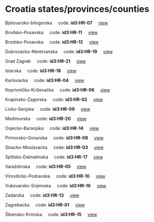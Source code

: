 # Croatia states/provinces/counties
Bjelovarsko-bilogorska&nbsp;&nbsp;&nbsp;&nbsp;&nbsp;code: **id3:HR-07**&nbsp;&nbsp;&nbsp;&nbsp;&nbsp;[view](../export/geojson/medium/id3/hr/07.geojson)&nbsp;&nbsp;&nbsp;&nbsp;&nbsp;


Brodsko-Posavska&nbsp;&nbsp;&nbsp;&nbsp;&nbsp;code: **id3:HR-11**&nbsp;&nbsp;&nbsp;&nbsp;&nbsp;[view](../export/geojson/medium/id3/hr/11.geojson)&nbsp;&nbsp;&nbsp;&nbsp;&nbsp;


Brodsko-Posavska&nbsp;&nbsp;&nbsp;&nbsp;&nbsp;code: **id3:HR-12**&nbsp;&nbsp;&nbsp;&nbsp;&nbsp;[view](../export/geojson/medium/id3/hr/12.geojson)&nbsp;&nbsp;&nbsp;&nbsp;&nbsp;


Dubrovacko-Neretvanska&nbsp;&nbsp;&nbsp;&nbsp;&nbsp;code: **id3:HR-19**&nbsp;&nbsp;&nbsp;&nbsp;&nbsp;[view](../export/geojson/medium/id3/hr/19.geojson)&nbsp;&nbsp;&nbsp;&nbsp;&nbsp;


Grad Zagreb&nbsp;&nbsp;&nbsp;&nbsp;&nbsp;code: **id3:HR-21**&nbsp;&nbsp;&nbsp;&nbsp;&nbsp;[view](../export/geojson/medium/id3/hr/21.geojson)&nbsp;&nbsp;&nbsp;&nbsp;&nbsp;


Istarska&nbsp;&nbsp;&nbsp;&nbsp;&nbsp;code: **id3:HR-18**&nbsp;&nbsp;&nbsp;&nbsp;&nbsp;[view](../export/geojson/medium/id3/hr/18.geojson)&nbsp;&nbsp;&nbsp;&nbsp;&nbsp;


Karlovacka&nbsp;&nbsp;&nbsp;&nbsp;&nbsp;code: **id3:HR-04**&nbsp;&nbsp;&nbsp;&nbsp;&nbsp;[view](../export/geojson/medium/id3/hr/04.geojson)&nbsp;&nbsp;&nbsp;&nbsp;&nbsp;


Koprivničko-Križevačka&nbsp;&nbsp;&nbsp;&nbsp;&nbsp;code: **id3:HR-06**&nbsp;&nbsp;&nbsp;&nbsp;&nbsp;[view](../export/geojson/medium/id3/hr/06.geojson)&nbsp;&nbsp;&nbsp;&nbsp;&nbsp;


Krapinsko-Zagorska&nbsp;&nbsp;&nbsp;&nbsp;&nbsp;code: **id3:HR-02**&nbsp;&nbsp;&nbsp;&nbsp;&nbsp;[view](../export/geojson/medium/id3/hr/02.geojson)&nbsp;&nbsp;&nbsp;&nbsp;&nbsp;


Licko-Senjska&nbsp;&nbsp;&nbsp;&nbsp;&nbsp;code: **id3:HR-09**&nbsp;&nbsp;&nbsp;&nbsp;&nbsp;[view](../export/geojson/medium/id3/hr/09.geojson)&nbsp;&nbsp;&nbsp;&nbsp;&nbsp;


Medimurska&nbsp;&nbsp;&nbsp;&nbsp;&nbsp;code: **id3:HR-20**&nbsp;&nbsp;&nbsp;&nbsp;&nbsp;[view](../export/geojson/medium/id3/hr/20.geojson)&nbsp;&nbsp;&nbsp;&nbsp;&nbsp;


Osjecko-Baranjska&nbsp;&nbsp;&nbsp;&nbsp;&nbsp;code: **id3:HR-14**&nbsp;&nbsp;&nbsp;&nbsp;&nbsp;[view](../export/geojson/medium/id3/hr/14.geojson)&nbsp;&nbsp;&nbsp;&nbsp;&nbsp;


Primorsko-Goranska&nbsp;&nbsp;&nbsp;&nbsp;&nbsp;code: **id3:HR-08**&nbsp;&nbsp;&nbsp;&nbsp;&nbsp;[view](../export/geojson/medium/id3/hr/08.geojson)&nbsp;&nbsp;&nbsp;&nbsp;&nbsp;


Sisacko-Moslavacka&nbsp;&nbsp;&nbsp;&nbsp;&nbsp;code: **id3:HR-03**&nbsp;&nbsp;&nbsp;&nbsp;&nbsp;[view](../export/geojson/medium/id3/hr/03.geojson)&nbsp;&nbsp;&nbsp;&nbsp;&nbsp;


Splitsko-Dalmatinska&nbsp;&nbsp;&nbsp;&nbsp;&nbsp;code: **id3:HR-17**&nbsp;&nbsp;&nbsp;&nbsp;&nbsp;[view](../export/geojson/medium/id3/hr/17.geojson)&nbsp;&nbsp;&nbsp;&nbsp;&nbsp;


Varaždinska&nbsp;&nbsp;&nbsp;&nbsp;&nbsp;code: **id3:HR-05**&nbsp;&nbsp;&nbsp;&nbsp;&nbsp;[view](../export/geojson/medium/id3/hr/05.geojson)&nbsp;&nbsp;&nbsp;&nbsp;&nbsp;


Viroviticko-Podravska&nbsp;&nbsp;&nbsp;&nbsp;&nbsp;code: **id3:HR-10**&nbsp;&nbsp;&nbsp;&nbsp;&nbsp;[view](../export/geojson/medium/id3/hr/10.geojson)&nbsp;&nbsp;&nbsp;&nbsp;&nbsp;


Vukovarsko-Srijemska&nbsp;&nbsp;&nbsp;&nbsp;&nbsp;code: **id3:HR-16**&nbsp;&nbsp;&nbsp;&nbsp;&nbsp;[view](../export/geojson/medium/id3/hr/16.geojson)&nbsp;&nbsp;&nbsp;&nbsp;&nbsp;


Zadarska&nbsp;&nbsp;&nbsp;&nbsp;&nbsp;code: **id3:HR-13**&nbsp;&nbsp;&nbsp;&nbsp;&nbsp;[view](../export/geojson/medium/id3/hr/13.geojson)&nbsp;&nbsp;&nbsp;&nbsp;&nbsp;


Zagrebacka&nbsp;&nbsp;&nbsp;&nbsp;&nbsp;code: **id3:HR-01**&nbsp;&nbsp;&nbsp;&nbsp;&nbsp;[view](../export/geojson/medium/id3/hr/01.geojson)&nbsp;&nbsp;&nbsp;&nbsp;&nbsp;


Šibensko-Kninska&nbsp;&nbsp;&nbsp;&nbsp;&nbsp;code: **id3:HR-15**&nbsp;&nbsp;&nbsp;&nbsp;&nbsp;[view](../export/geojson/medium/id3/hr/15.geojson)&nbsp;&nbsp;&nbsp;&nbsp;&nbsp;

